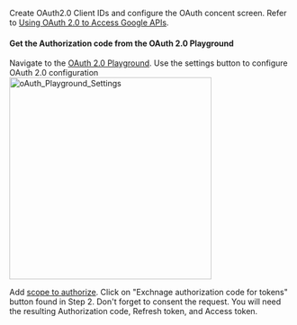 Create OAuth2.0 Client IDs and configure the OAuth concent screen. Refer to [Using OAuth 2.0 to Access Google APIs](https://developers.google.com/identity/protocols/oauth2).

#### Get the Authorization code from the OAuth 2.0 Playground
Navigate to the [OAuth 2.0 Playground](https://developers.google.com/oauthplayground/). Use the settings button to configure OAuth 2.0 configuration
<img width="359" alt="oAuth_Playground_Settings" src="https://user-images.githubusercontent.com/92223536/171961005-1647feaf-4493-4b5d-8f88-8ba5de8416fa.PNG">

Add [scope to authorize](/../main/docs/auth.md). Click on "Exchnage authorization code for tokens" button found in Step 2. Don't forget to consent the request. You will need the resulting Authorization code, Refresh token, and Access token.

